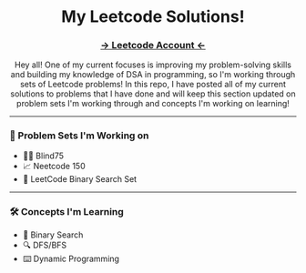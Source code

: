 <h1 align='center'>My Leetcode Solutions!</h1>
<h3 align='center'><a href='https://leetcode.com/u/CodeOmnister/'> -> Leetcode Account <- </a></h3>

<p align='center'>Hey all! One of my current focuses is improving my problem-solving skills and building my knowledge of DSA in programming, so I'm working through sets of Leetcode problems! In this repo, I have posted all of my current solutions to problems that I have done and will keep this section updated on problem sets I'm working through and concepts I'm working on learning!</p>

---

### 📝 Problem Sets I'm Working on
 
* 👨‍🦯 Blind75
* 📈 Neetcode 150
* 📃 LeetCode Binary Search Set

---

### 🛠️ Concepts I'm Learning

* 🤖 Binary Search
* 🔍 DFS/BFS
* ⌨️ Dynamic Programming

